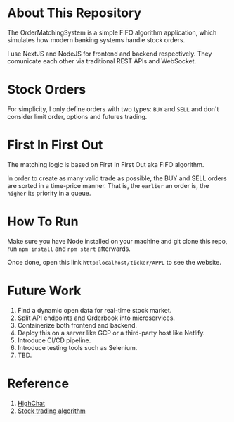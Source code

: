 # About This Repository

The OrderMatchingSystem is a simple FIFO algorithm application, which simulates how modern banking systems handle stock orders.

I use NextJS and NodeJS for frontend and backend respectively. They comunicate each other via traditional REST APIs and WebSocket.


# Stock Orders

For simplicity, I only define orders with two types: `BUY` and `SELL` and don't consider limit order, options and futures trading.


# First In First Out

The matching logic is based on First In First Out aka FIFO algorithm. 

In order to create as many valid trade as possible, the BUY and SELL orders are sorted in a time-price manner. That is, the `earlier` an order is, the `higher` its priority in a queue.


# How To Run

Make sure you have Node installed on your machine and git clone this repo, run `npm install` and `npm start` afterwards.

Once done, open this link `http:localhost/ticker/APPL` to see the website.


# Future Work

1. Find a dynamic open data for real-time stock market.
2. Split API endpoints and Orderbook into microservices.
3. Containerize both frontend and backend.
4. Deploy this on a server like GCP or a third-party host like Netlify.
5. Introduce CI/CD pipeline.
6. Introduce testing tools such as Selenium.
7. TBD.


# Reference

1. [HighChat](https://www.highcharts.com/)
2. [Stock trading algorithm](https://stackoverflow.com/questions/13112062/which-are-the-order-matching-algorithms-most-commonly-used-by-electronic-financi)

